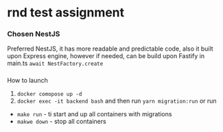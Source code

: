 # rnd test assignment

### Chosen NestJS

Preferred NestJS, it has more readable and predictable code, 
also it built upon Express engine, however if needed, can be build upon Fastify in main.ts `await NestFactory.create`

###
How to launch

1. `docker comopose up -d`
2. `docker exec -it backend bash` and then run `yarn migration:run`
or run

- `make run` - ti start and up all containers with migrations
- `makwe down` - stop all containers

